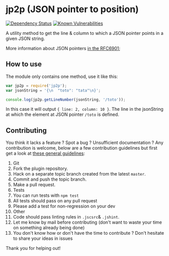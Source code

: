 # jp2p (JSON pointer to position)

[![Dependency Status](https://david-dm.org/quilicicf/jp2p.svg)](https://david-dm.org/quilicicf/jp2p)
[![Known Vulnerabilities](https://snyk.io/test/github/quilicicf/jp2p/badge.svg)](https://snyk.io/test/github/quilicicf/jp2p)

A utility method to get the line & column to which a JSON pointer points in a given JSON string.

More information about JSON pointers [in the RFC6901](http://tools.ietf.org/html/draft-ietf-appsawg-json-pointer-09);

## How to use

The module only contains one method, use it like this:

```js
var jp2p = require('jp2p');
var jsonString = '{\n  "toto": "tata"\n}';

console.log(jp2p.getLineNumber(jsonString, '/toto'));
```

In this case it will output `{ line: 2, column: 10 }`. The line in the jsonString at which the element at JSON pointer `/toto` is defined.

## Contributing

You think it lacks a feature ? Spot a bug ? Unsufficient documentation ?
Any contribution is welcome, below are a few contribution guidelines but first get a look at [these general guidelines](https://github.com/atom/atom/blob/master/CONTRIBUTING.md#styleguides):

1. Git
  1. Fork the plugin repository.
  1. Hack on a separate topic branch created from the latest `master`.
  1. Commit and push the topic branch.
  1. Make a pull request.
1. Tests
  1. You can run tests with `npm test`
  1. All tests should pass on any pull request
  1. Please add a test for non-regression on your dev
1. Other
  1. Code should pass linting rules in `.jscsrc`& `.jshint`.
  1. Let me know by mail before contributing (don't want to waste your time on something already being done)
  1. You don't know how or don't have the time to contribute ? Don't hesitate to share your ideas in issues


Thank you for helping out!
